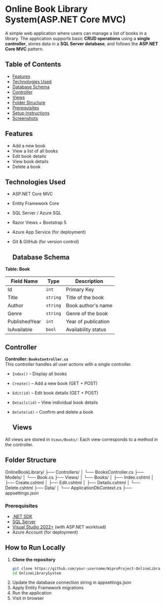 # Online Book Library System(ASP.NET Core MVC)
A simple web application where users can manage a list of books in a library. The application supports basic **CRUD operations** using a **single controller**, stores data in a **SQL Server database**, and follows the **ASP.NET Core MVC** pattern.

## Table of Contents
- [Features](#features)  
- [Technologies Used](#technologies-used)  
- [Database Schema](#database-schema)  
- [Controller](#controller)  
- [Views](#views)  
- [Folder Structure](#folder-structure)  
- [Prerequisites](#prerequisites)  
- [Setup Instructions](#setup-instructions)  
- [Screenshots](#screenshots)  

##  Features
- Add a new book
- View a list of all books
- Edit book details
- View book details
- Delete a book

##  Technologies Used

- ASP.NET Core MVC
- Entity Framework Core
- SQL Server / Azure SQL
- Razor Views + Bootstrap 5
- Azure App Service (for deployment)
- Git & GitHub (for version control)

  ##  Database Schema
**Table: Book**

| Field Name    | Type     | Description              |
|---------------|----------|--------------------------|
| Id            | `int`    | Primary Key              |
| Title         | `string` | Title of the book        |
| Author        | `string` | Book author's name       |
| Genre         | `string` | Genre of the book        |
| PublishedYear | `int`    | Year of publication      |
| IsAvailable   | `bool`   | Availability status      |

##  Controller
**Controller: `BooksController.cs`**  
This controller handles all user actions with a single controller.

- `Index()` – Display all books
- `Create()` – Add a new book (GET + POST)
- `Edit(id)` – Edit book details (GET + POST)
- `Details(id)` – View individual book details
- `Delete(id)` – Confirm and delete a book

  ## Views
All views are stored in `Views/Books/`:
Each view corresponds to a method in the controller.

## Folder Structure

OnlineBookLibrary/
├── Controllers/
│ └── BooksController.cs
├── Models/
│ └── Book.cs
├── Views/
│ └── Books/
│ ├── Index.cshtml
│ ├── Create.cshtml
│ ├── Edit.cshtml
│ ├── Details.cshtml
│ └── Delete.cshtml
├── Data/
│ └── ApplicationDbContext.cs
├── appsettings.json

### Prerequisites

- [.NET SDK](https://dotnet.microsoft.com/)
- [SQL Server](https://www.microsoft.com/en-us/sql-server)
- [Visual Studio 2022+](https://visualstudio.microsoft.com/) (with ASP.NET workload)
- Azure Account (for deployment)

##  How to Run Locally
1. **Clone the repository**
   ```bash
   git clone https://github.com/your-username/WiproProject-OnlineLibrarySystem.git
   cd OnlineLibrarySystem
2. Update the database connection string in appsettings.json
3. Apply Entity Framework migrations
4. Run the application
5. Visit in browser


